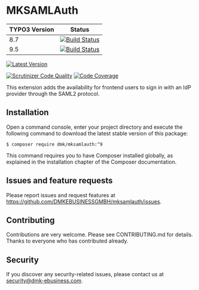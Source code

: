 # MKSAMLAuth

| TYPO3 Version | Status |
| -- | -- |
| 8.7 | [![Build Status](https://api.travis-ci.org/DMKEBUSINESSGMBH/mksamlauth.svg?branch=8.7)](https://travis-ci.org/DMKEBUSINESSGMBH/mksamlauth) |
| 9.5 | [![Build Status](https://api.travis-ci.org/DMKEBUSINESSGMBH/mksamlauth.svg?branch=9.5)](https://travis-ci.org/DMKEBUSINESSGMBH/mksamlauth) |


[![Latest Version](https://img.shields.io/packagist/v/dmk/mksamlauth.svg?style=flat-square)](https://github.com/DMKEBUSINESSGMBH/mksamlauth/releases)

[![Scrutinizer Code Quality](https://scrutinizer-ci.com/g/DMKEBUSINESSGMBH/mksamlauth/badges/quality-score.png?b=8.7)](https://scrutinizer-ci.com/g/DMKEBUSINESSGMBH/mksamlauth/?branch=9.5)
[![Code Coverage](https://scrutinizer-ci.com/g/DMKEBUSINESSGMBH/mksamlauth/badges/coverage.png?b=8.7)](https://scrutinizer-ci.com/g/DMKEBUSINESSGMBH/mksamlauth/?branch=9.5)

This extension adds the availability for frontend users to sign in with
an IdP provider through the SAML2 protocol.

## Installation

Open a command console, enter your project directory and execute the following command to download the latest stable version of this package:

```
$ composer require dmk/mksamlauth:^9
```

This command requires you to have Composer installed globally, as explained in the installation chapter of the Composer documentation.


## Issues and feature requests
Please report issues and request features at https://github.com/DMKEBUSINESSGMBH/mksamlauth/issues.

## Contributing
Contributions are very welcome. Please see CONTRIBUTING.md for details. Thanks to everyone who has contributed already.

## Security
If you discover any security-related issues, please contact us at security@dmk-ebusiness.com.